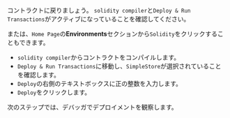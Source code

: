 コントラクトに戻りましょう。
`solidity compiler`と`Deploy & Run Transactions`がアクティブになっていることを確認してください。

または、`Home Page`の**Environments**セクションから`Solidity`をクリックすることもできます。

- `solidity compiler`からコントラクトをコンパイルします。
- `Deploy & Run Transactions`に移動し、`SimpleStore`が選択されていることを確認します。
- `Deploy`の右側のテキストボックスに正の整数を入力します。
- `Deploy`をクリックします。

次のステップでは、デバッガでデプロイメントを観察します。
